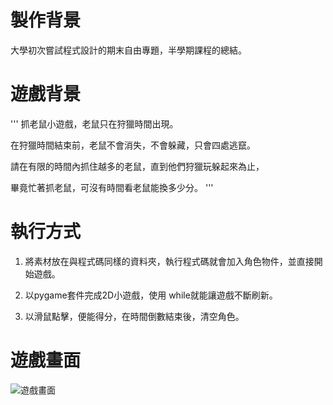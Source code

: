 # 製作背景
大學初次嘗試程式設計的期末自由專題，半學期課程的總結。

# 遊戲背景
'''
 抓老鼠小遊戲，老鼠只在狩獵時間出現。
  
 在狩獵時間結束前，老鼠不會消失，不會躲藏，只會四處逃竄。

 請在有限的時間內抓住越多的老鼠，直到他們狩獵玩躲起來為止，

 畢竟忙著抓老鼠，可沒有時間看老鼠能換多少分。
'''




# 執行方式
1. 將素材放在與程式碼同樣的資料夾，執行程式碼就會加入角色物件，並直接開始遊戲。

2. 以pygame套件完成2D小遊戲，使用 while就能讓遊戲不斷刷新。

3. 以滑鼠點擊，便能得分，在時間倒數結束後，清空角色。

# 遊戲畫面
![遊戲畫面]( [https://github.com/Lynnae1010Cheng/Mouses_Catch/blob/main/Mouses_Catch/Game_Start.png] "Game_Start")
